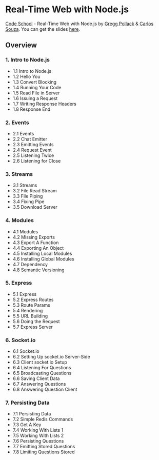 # Real-Time Web with Node.js

[Code School](http://www.codeschool.com)  - Real-Time Web with Node.js by [Gregg Pollack](https://twitter.com/greggpollack) & [Carlos Souza](https://twitter.com/caike).
You can get the slides [here](http://courseware.codeschool.com/real-time-web-with-node-js/all-levels.pdf).

## Overview

### 1. Intro to Node.js

- 1.1 Intro to Node.js
- 1.2 Hello You
- 1.3 Convert Blocking
- 1.4 Running Your Code
- 1.5 Read File in Server
- 1.6 Issuing a Request
- 1.7 Writing Response Headers
- 1.8 Response End

   
### 2. Events

- 2.1 Events
- 2.2 Chat Emitter
- 2.3 Emitting Events
- 2.4 Request Event
- 2.5 Listening Twice
- 2.6 Listening for Close
 
 
### 3. Streams

- 3.1 Streams
- 3.2 File Read Stream
- 3.3 File Piping
- 3.4 Fixing Pipe
- 3.5 Download Server


### 4. Modules

- 4.1 Modules
- 4.2 Missing Exports
- 4.3 Export A Function
- 4.4 Exporting An Object
- 4.5 Installing Local Modules
- 4.6 Installing Global Modules
- 4.7 Dependency
- 4.8 Semantic Versioning
 
 
### 5. Express

- 5.1 Express
- 5.2 Express Routes
- 5.3 Route Params
- 5.4 Rendering
- 5.5 URL Building
- 5.6 Doing the Request
- 5.7 Express Server

### 6. Socket.io

- 6.1 Socket.io
- 6.2 Setting Up socket.io Server-Side
- 6.3 Client socket.io Setup
- 6.4 Listening For Questions
- 6.5 Broadcasting Questions
- 6.6 Saving Client Data
- 6.7 Answering Questions
- 6.8 Answering Question Client

### 7. Persisting Data

- 7.1 Persisting Data
- 7.2 Simple Redis Commands
- 7.3 Get A Key
- 7.4 Working With Lists 1
- 7.5 Working With Lists 2
- 7.6 Persisting Questions
- 7.7 Emitting Stored Questions
- 7.8 Limiting Questions Stored